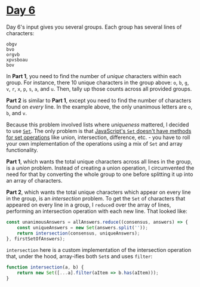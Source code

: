 # [Day 6](https://adventofcode.com/2020/day/6)

Day 6's input gives you several groups. Each group has several lines of characters:

```
obgv
bvo
orgvb
xpvsboau
bov
```

In **Part 1**, you need to find the number of *unique* characters within each group. For instance, there 10 unique characters in the group above: `o`, `b`, `g`, `v`, `r`, `x`, `p`, `s`, `a`, and `u`. Then, tally up those counts across all provided groups.

**Part 2** is similar to **Part 1**, except you need to find the number of characters found on *every* line. In the example above, the only unanimous letters are `o`, `b`, and `v`.

Because this problem involved lists where *uniqueness* mattered, I decided to use [`Set`](https://developer.mozilla.org/en-US/docs/Web/JavaScript/Reference/Global_Objects/Set). The only problem is that [JavaScript's `Set` doesn't have methods for set operations](https://2ality.com/2015/01/es6-set-operations.html) like union, intersection, difference, etc. - you have to roll your own implementation of the operations using a mix of `Set` and array functionality.

**Part 1**, which wants the total unique characters across all lines in the group, is a *union* problem. Instead of creating a union operation, I circumvented the need for that by converting the whole group to one before splitting it up into an array of characters.

**Part 2**, which wants the total unique characters which appear on every line in the group, is an *intersection* problem. To get the `Set` of characters that appeared on every line in a group, I `reduce`d over the array of lines, performing an intersection operation with each new line. That looked like:

```js
const unanimousAnswers = allAnswers.reduce((consensus, answers) => {
	const uniqueAnswers = new Set(answers.split(''));
	return intersection(consensus, uniqueAnswers);
}, firstSetOfAnswers);
```

`intersection` here is a custom implementation of the intersection operation that, under the hood, array-ifies both `Set`s and uses `filter`:

```js
function intersection(a, b) {
	return new Set([...a].filter(aItem => b.has(aItem)));
}
```
